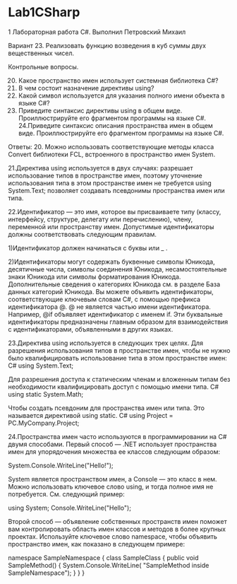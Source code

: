 # Lab1CSharp

1 Лабораторная работа C#. Выполнил Петровский Михаил

Вариант 23.
Реализовать функцию возведения в куб суммы двух вещественных
чисел.

Контрольные вопросы.

20. Какое пространство имен использует системная библиотека C#?
21. В чем состоит назначение директивы using?
22. Какой символ используется для указания полного имени объекта в
языке C#?
23. Приведите синтаксис директивы using в общем виде.
Проиллюстрируйте его фрагментом программы на языке C#.
24.Приведите синтаксис описания пространства имен в общем виде.
Проиллюстрируйте его фрагментом программы на языке C#. 

Ответы:
20. Можно использовать соответствующие методы класса Convert библиотеки FCL, встроенного в пространство имен System.

21.Директива using используется в двух случаях: разрешает использование типов в пространстве имен, поэтому уточнение 
использования типа в этом пространстве имен не требуется using System.Text; позволяет создавать псевдонимы пространства 
имен или типа.

22.Идентификатор — это имя, которое вы присваиваете типу (классу, интерфейсу, структуре, делегату или перечислению), члену, 
переменной или пространству имен. Допустимые идентификаторы должны соответствовать следующим правилам.

1)Идентификатор должен начинаться с буквы или _ .

2)Идентификаторы могут содержать буквенные символы Юникода, десятичные числа, символы соединения Юникода, несамостоятельные 
знаки Юникода или символы форматирования Юникода. Дополнительные сведения о категориях Юникода см. в разделе База данных категорий 
Юникода. Вы можете объявить идентификаторы, соответствующие ключевым словам C#, с помощью префикса идентификатора @. @ не является 
частью имени идентификатора. Например, @if объявляет идентификатор с именем if. Эти буквальные идентификаторы предназначены главным 
образом для взаимодействия с идентификаторами, объявленными в других языках.

23.Директива using используется в следующих трех целях.
Для разрешения использования типов в пространстве имен, чтобы не нужно было квалифицировать использование типа в этом пространстве имен:
C#
using System.Text;

Для разрешения доступа к статическим членам и вложенным типам без необходимости квалифицировать доступ с помощью имени типа.
C#
using static System.Math;

Чтобы создать псевдоним для пространства имен или типа. Это называется директивой using static.
C#
using Project = PC.MyCompany.Project;

24.Пространства имен часто используются в программировании на C# двумя способами. 
Первый способ — .NET использует пространства имен для упорядочения множества ее классов следующим образом:

System.Console.WriteLine("Hello!");

System является пространством имен, а Console — это класс в нем. Можно использовать ключевое слово using, и тогда полное имя не 
потребуется. См. следующий пример:

using System;
Console.WriteLine("Hello");

Второй способ — объявление собственных пространств имен поможет вам контролировать область имен классов и методов в более крупных 
проектах. Используйте ключевое слово namespace, чтобы объявить пространство имен, как показано в следующем примере:

namespace SampleNamespace
{
    class SampleClass
    {
        public void SampleMethod()
        {
            System.Console.WriteLine(
              "SampleMethod inside SampleNamespace");
        }
    }
}
